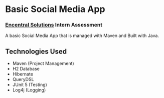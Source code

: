 # Basic Social Media App
### [Encentral Solutions](https://www.encentralsolutions.com/) Intern Assessment

A basic Social Media App that is managed with Maven and Built with Java.

## Technologies Used
- Maven (Project Management)
- H2 Database
- Hibernate
- QueryDSL
- JUnit 5 (Testing)
- Log4j (Logging)
